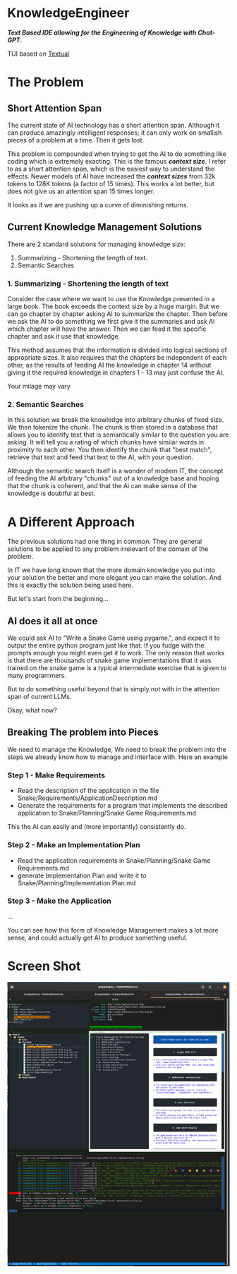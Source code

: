# KnowledgeEngineer

***Text Based IDE allowing for the Engineering of Knowledge with Chat-GPT.***

TUI based on [Textual](https://textual.textualize.io/)


# The Problem
## Short Attention Span

The current state of AI technology has a short attention span.  Although it can produce amazingly intelligent responses; it can only work on smallish pieces of a problem at a time. Then it gets lost.

This problem is compounded when trying to get the AI to do something like coding which is extremely exacting. This is the famous ***context size***.  I refer to as a short attention span, which is the easiest way to understand the effects.  Newer models of AI have increased the ***context sizes*** from 32k tokens to 128K tokens (a factor of 15 times).  This works a lot better, but does not give us an attention span 15 times longer.  

It looks as if we are pushing up a curve of diminishing returns.

## Current Knowledge Management Solutions

There are 2 standard solutions for managing knowledge size:
1. Summarizing - Shortening the length of text. 
2. Semantic Searches 

### 1. Summarizing - Shortening the length of text
Consider the case where we want to use the Knowledge presented in a large book.  The book exceeds the context size by a huge margin.  But we can go chapter by chapter asking AI to summarize the chapter.  Then before we ask the AI to do something we first give it the summaries and ask AI which chapter will have the answer.  Then we can feed it the specific chapter and ask it use that knowledge.

This method assumes that the information is divided into logical sections of appropriate sizes.  It also requires that the chapters be independent of each other, as the results of feeding AI the knowledge in chapter 14 without giving it the required knowledge in chapters 1 - 13 may just confuse the AI.

Your milage may vary

### 2. Semantic Searches 
In this solution we break the knowledge into arbitrary chunks of fixed size.  We then tokenize the chunk.  The chunk is then stored in a database that allows you to identify text that is semantically similar to the question you are asking.  It will tell you a rating of which chunks have similar words in proximity to each other. You then identify the chunk that "best match", retrieve that text and feed that text to the AI, with your question.

Although the semantic search itself is a wonder of modern IT, the concept of feeding the AI arbitrary "chunks" out of a knowledge base and hoping that the chunk is coherent, and that the Ai can make sense of the knowledge is doubtful at best.

# A Different Approach
The previous solutions had one thing in common.  They are general solutions to be applied to any problem irrelevant of the domain of the problem.

In IT we have long known that the more domain knowledge you put into your solution the better and more elegant you can make the solution.  And this is exactly the solution being used here.

But let's start from the beginning...

## AI does it all at once

We could ask AI to "Write a Snake Game using pygame.", and expect it to output the entire python program just like that.  If you fudge with the prompts enough you might even get it to work.  The only reason that works is that there are thousands of snake game implementations that it was trained on the snake game is a typical intermediate exercise that is given to many programmers.

But to do something useful beyond that is simply not with in the attention span of current LLMs.

Okay, what now?

## Breaking The problem into Pieces

We need to manage the Knowledge, We need to break the problem into the steps we already know how to manage and interface with.  Here an example

### Step 1 - Make Requirements
- Read the description of the application in the file Snake/Requirements/ApplicationDescription.md 
- Generate the requirements for a program that implements the described application to Snake/Planning/Snake Game Requirements.md

This the AI can easily and (more importantly) consistently do.

### Step 2 - Make an Implementation Plan
- Read the application requirements in Snake/Planning/Snake Game Requirements.md
- generate Implementation Plan and write it to Snake/Planning/Implementation Plan.md
### Step 3 - Make the Application 
...

You can see how this form of Knowledge Management makes a lot more sense, and could actually get AI to produce something useful.

#  Screen Shot

![screen_shot.png](screen_shot.png)